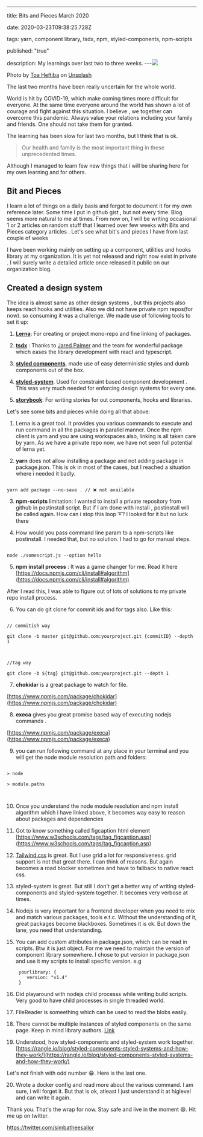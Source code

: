 ---

title: Bits and Pieces March 2020

date: 2020-03-23T09:38:25.728Z

tags: yarn, component library, tsdx, npm, styled-components, npm-scripts

published: "true"

description: My learnings over last two to three weeks.
---![](https://images.unsplash.com/photo-1460380410874-537ecece3984?ixlib=rb-1.2.1&auto=format&fit=crop&w=600&q=80)<figcaption>Photo by <a  href="https://unsplash.com/@heftiba?utm_source=medium&amp;utm_medium=referral">Toa Heftiba</a> on <a  href="https://unsplash.com?utm_source=medium&amp;utm_medium=referral">Unsplash</a></figcaption>

The last two months have been really uncertain for the whole world.

World is hit by COVID-19, which make coming times more difficult for everyone. At the same time everyone around the world has shown a lot of courage and fight against this situation. I believe , we together can overcome this pandemic. Always value your relations including your family and friends. One should not take them for granted.

The learning has been slow for last two months, but I think that is ok.

> Our health and family is the most important thing in these unprecedented times.

Although I managed to learn few new things that i will be sharing here for my own learning and for others.

## Bit and Pieces

I learn a lot of things on a daily basis and forgot to document it for my own reference later. Some time I put in github gist , but not every time. Blog seems more natural to me at times. From now on, I will be writing occasional 1 or 2 articles on random stuff that I learned over few weeks with Bits and Pieces category articles . Let's see what bit's and pieces I have from last couple of weeks

I have been working mainly on setting up a component, utilities and hooks library at my organization. It is yet not released and right now exist in private . I will surely write a detailed article once released it public on our organization blog.

## Created a design system

The idea is almost same as other design systems , but this projects also keeps react hooks and utilities. Also we did not have private npm repos(for now). so consuming it was a challenge. We made use of following tools to set it up:

1.  **[Lerna](<[https://github.com/lerna/lerna](https://github.com/lerna/lerna)>)**: For creating or project mono-repo and fine linking of packages.

2.  **[tsdx](<[https://github.com/jaredpalmer/tsdx](https://github.com/jaredpalmer/tsdx)>)** : Thanks to [Jared Palmer](<[https://twitter.com/jaredpalmer](https://twitter.com/jaredpalmer)>) and the team for wonderful package which eases the library development with react and typescript.

3.  **[styled components](<[https://styled-components.com/](https://styled-components.com/)>)**. made use of easy deterministic styles and dumb components out of the box.

4.  **[styled-system](<[https://styled-system.com/](https://styled-system.com/)>)**. Used for constraint based component development . This was very much needed for enforcing design systems for every one.

5.  **[storybook](<[https://storybook.js.org/](https://storybook.js.org/)>)**: For writing stories for out components, hooks and libraries.

Let's see some bits and pieces while doing all that above:

1. Lerna is a great tool. It provides you various commands to execute and run command in all the packages in parallel manner. Once the npm client is yarn and you are using workspaces also, linking is all taken care by yarn. As we have a private repo now, we have not seen full potential of lerna yet.

2)  **yarn** does not allow installing a package and not adding package in package.json. This is ok in most of the cases, but I reached a situation where i needed it badly.

```

yarn add package --no-save . // ❌ not available

```

3.  **npm-scripts** limitation: I wanted to install a private repository from github in postinstall script. But if I am done with install , postinstall will be called again. How can i stop this loop ➰? I looked for it but no luck there

4.  How would you pass command line param to a npm-scripts like postinstall. I needed that, but no solution. I had to go for manual steps.

```

node ./somescript.js --option hello

```

5.  **npm install process** : It was a game changer for me. Read it here [https://docs.npmjs.com/cli/install#algorithm](https://docs.npmjs.com/cli/install#algorithm)

After I read this, I was able to figure out of lots of solutions to my private repo install process.

6. You can do git clone for commit ids and for tags also. Like this:

```

// commitish way

git clone -b master git@github.com:yourproject.git {commitID} --depth 1



//Tag way

git clone -b ${tag} git@github.com:yourproject.git --depth 1

```

7.  **chokidar** is a great package to watch for file.

[https://www.npmjs.com/package/chokidar](https://www.npmjs.com/package/chokidar)

8.  **execa** gives you great promise based way of executing nodejs commands .

[https://www.npmjs.com/package/execa](https://www.npmjs.com/package/execa)

9. you can run following command at any place in your terminal and you will get the node module resolution path and folders:

```

> node

> module.paths



```

10. Once you understand the node module resolution and npm install algorithm which i have linked above, it becomes way easy to reason about packages and dependencies

11) Got to know something called figcaption html element [https://www.w3schools.com/tags/tag_figcaption.asp](https://www.w3schools.com/tags/tag_figcaption.asp)

12. [Tailwind.css](https://tailwindcss.com/) is great. But I use grid a lot for responsiveness. grid support is not that great there. I can think of reasons. But again becomes a road blocker sometimes and have to fallback to native react css.

13) styled-system is great. But still I don't get a better way of writing styled-components and styled-system together. It becomes very verbose at times.

14. Nodejs is very important for a frontend developer when you need to mix and match various packages, tools e.t.c. Without the understanding of it, great packages become blackboxes. Sometimes it is ok. But down the lane, you need that understanding.

15. You can add custom attributes in package.json, which can be read in scripts. Btw it is just object. For me we need to maintain the version of component library somewhere. I chose to put version in package.json and use it my scripts to install specific version. e.g


    ```
     yourlibrary: {
        version: "v1.4"
     }
    ```

16. Did playaround with nodejs child processs while writing build scripts. Very good to have child processes in single threaded world.

17. FileReader is someething which can be used to read the blobs easily.

18. There cannot be multiple instances of styled components on the same page. Keep in mind library authors. [Link](https://styled-components.com/docs/faqs#why-am-i-getting-a-warning-about-several-instances-of-module-on-the-page)

19. Understood, how styled-components and styled-system work together. [https://rangle.io/blog/styled-components-styled-systems-and-how-they-work/](https://rangle.io/blog/styled-components-styled-systems-and-how-they-work/)

Let's not finish with odd number 😁. Here is the last one.

20. Wrote a docker config and read more about the various command. I am sure, i will forget it. But that is ok, atleast I just understand it at higlevel and can write it again.

Thank you. That's the wrap for now. Stay safe and live in the moment 😄. Hit me up on twitter.

https://twitter.com/simbatheesailor
